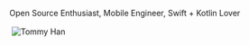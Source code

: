 Open Source Enthusiast, Mobile Engineer, Swift + Kotlin Lover

<p>&nbsp;<img align="center" src="https://github-readme-stats.zohan.tech/api?username=tommyming&show_icons=true&locale=en&theme=swift" alt="Tommy Han" /></p>
